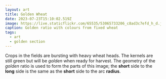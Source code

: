 ```yaml
---
layout: art
title: Golden Wheat
date: 2023-07-23T15:10:02.519Z
image: https://live.staticflickr.com/65535/53065733206_c8ad3c7efd_h_d.jpg
caption: Golden ratio with colours from fixed wheat
tags:
  - art
  - golden section
---
```

Crops in the fields are bursting with heavy wheat heads. The kernels are still green but will be *golden* when ready for harvest. The geometry of the *golden* ratio is used to form the parts of this image; the **short** side to the **long** side is the same as the **short** side to the arc **radius**.